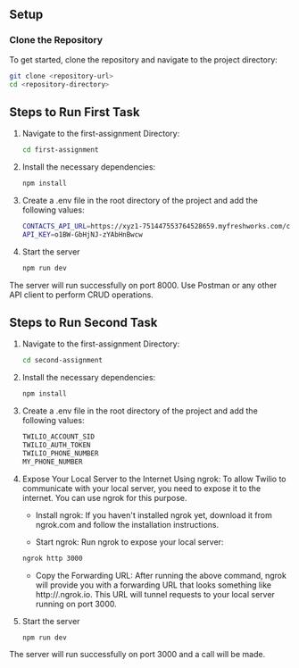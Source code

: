 ## Setup

### Clone the Repository

To get started, clone the repository and navigate to the project directory:

  ```sh
  git clone <repository-url>
  cd <repository-directory>
  ```
## Steps to Run First Task

1. Navigate to the first-assignment Directory:
    ```sh
    cd first-assignment
    ```
2. Install the necessary dependencies:
    ```sh
    npm install
    ```
3.  Create a .env file in the root directory of the project and add the following values:
     ```sh
     CONTACTS_API_URL=https://xyz1-751447553764528659.myfreshworks.com/crm/sales/api/contacts
     API_KEY=o1BW-GbHjNJ-zYAbHnBwcw
     ```
4. Start the server
    ```sh
    npm run dev
    ```
The server will run successfully on port 8000. Use Postman or any other API client to perform CRUD operations.

## Steps to Run Second Task

1. Navigate to the first-assignment Directory:
    ```sh
    cd second-assignment
    ```
2. Install the necessary dependencies:
    ```sh
    npm install
    ```
3.  Create a .env file in the root directory of the project and add the following values:
     ```sh
     TWILIO_ACCOUNT_SID
     TWILIO_AUTH_TOKEN
     TWILIO_PHONE_NUMBER
     MY_PHONE_NUMBER
     ```

4. Expose Your Local Server to the Internet Using ngrok:
   To allow Twilio to communicate with your local server, you need to expose it to the internet. You can use ngrok for this purpose.

    - Install ngrok: If you haven't installed ngrok yet, download it from ngrok.com and follow the installation instructions.

    - Start ngrok: Run ngrok to expose your local server:
    ```sh
    ngrok http 3000
    ```

    - Copy the Forwarding URL: After running the above command, ngrok will provide you with a forwarding URL that looks something like http://<ngrok-id>.ngrok.io. This URL will tunnel requests to your local server running on port 3000.

5. Start the server
    ```sh
    npm run dev
    ```
The server will run successfully on port 3000 and a call will be made.